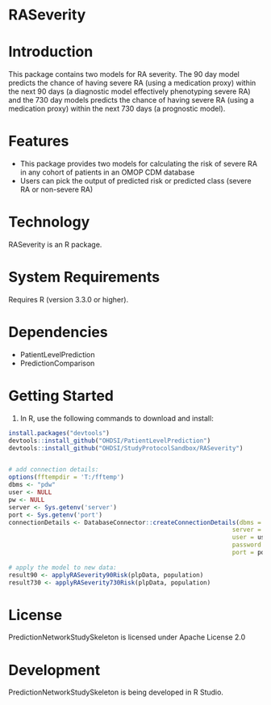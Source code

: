 RASeverity
======================

  Introduction
============
This package contains two models for RA severity.  The 90 day model predicts the chance of having severe RA (using a medication proxy) within the next 90 days (a diagnostic model effectively phenotyping severe RA) and the 730 day models predicts the chance of having severe RA (using a medication proxy) within the next 730 days (a prognostic model).


Features
========
  - This package provides two models for calculating the risk of severe RA in any cohort of patients in an OMOP CDM database
  - Users can pick the output of predicted risk or predicted class (severe RA or non-severe RA)

Technology
==========
  RASeverity is an R package.

System Requirements
===================
  Requires R (version 3.3.0 or higher).

Dependencies
============
  * PatientLevelPrediction
  * PredictionComparison

Getting Started
===============
  1. In R, use the following commands to download and install:

  ```r
install.packages("devtools")
devtools::install_github("OHDSI/PatientLevelPrediction")
devtools::install_github("OHDSI/StudyProtocolSandbox/RASeverity")


# add connection details:
options(fftempdir = 'T:/fftemp')
dbms <- "pdw"
user <- NULL
pw <- NULL
server <- Sys.getenv('server')
port <- Sys.getenv('port')
connectionDetails <- DatabaseConnector::createConnectionDetails(dbms = dbms,
                                                                server = server,
                                                                user = user,
                                                                password = pw,
                                                                port = port)
                                                                
# apply the model to new data:
result90 <- applyRASeverity90Risk(plpData, population)
result730 <- applyRASeverity730Risk(plpData, population)


```

License
=======
  PredictionNetworkStudySkeleton is licensed under Apache License 2.0

Development
===========
  PredictionNetworkStudySkeleton is being developed in R Studio.

